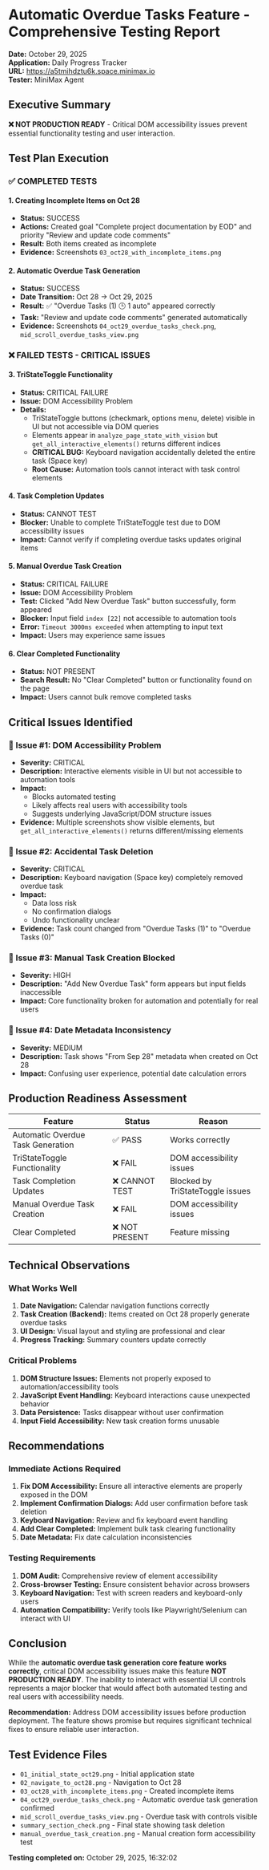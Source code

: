 # Automatic Overdue Tasks Feature - Comprehensive Testing Report

**Date:** October 29, 2025  
**Application:** Daily Progress Tracker  
**URL:** https://a5tmihdztu6k.space.minimax.io  
**Tester:** MiniMax Agent  

## Executive Summary

**❌ NOT PRODUCTION READY** - Critical DOM accessibility issues prevent essential functionality testing and user interaction.

## Test Plan Execution

### ✅ COMPLETED TESTS

#### 1. Creating Incomplete Items on Oct 28
- **Status:** SUCCESS
- **Actions:** Created goal "Complete project documentation by EOD" and priority "Review and update code comments"
- **Result:** Both items created as incomplete
- **Evidence:** Screenshots `03_oct28_with_incomplete_items.png`

#### 2. Automatic Overdue Task Generation
- **Status:** SUCCESS  
- **Date Transition:** Oct 28 → Oct 29, 2025
- **Result:** ✅ "Overdue Tasks (1) 🕒 1 auto" appeared correctly
- **Task:** "Review and update code comments" generated automatically
- **Evidence:** Screenshots `04_oct29_overdue_tasks_check.png`, `mid_scroll_overdue_tasks_view.png`

### ❌ FAILED TESTS - CRITICAL ISSUES

#### 3. TriStateToggle Functionality
- **Status:** CRITICAL FAILURE
- **Issue:** DOM Accessibility Problem
- **Details:** 
  - TriStateToggle buttons (checkmark, options menu, delete) visible in UI but not accessible via DOM queries
  - Elements appear in `analyze_page_state_with_vision` but `get_all_interactive_elements()` returns different indices
  - **CRITICAL BUG:** Keyboard navigation accidentally deleted the entire task (Space key)
  - **Root Cause:** Automation tools cannot interact with task control elements

#### 4. Task Completion Updates
- **Status:** CANNOT TEST
- **Blocker:** Unable to complete TriStateToggle test due to DOM accessibility issues
- **Impact:** Cannot verify if completing overdue tasks updates original items

#### 5. Manual Overdue Task Creation
- **Status:** CRITICAL FAILURE
- **Issue:** DOM Accessibility Problem
- **Test:** Clicked "Add New Overdue Task" button successfully, form appeared
- **Blocker:** Input field `index [22]` not accessible to automation tools
- **Error:** `Timeout 3000ms exceeded` when attempting to input text
- **Impact:** Users may experience same issues

#### 6. Clear Completed Functionality
- **Status:** NOT PRESENT
- **Search Result:** No "Clear Completed" button or functionality found on the page
- **Impact:** Users cannot bulk remove completed tasks

## Critical Issues Identified

### 🚨 Issue #1: DOM Accessibility Problem
- **Severity:** CRITICAL
- **Description:** Interactive elements visible in UI but not accessible to automation tools
- **Impact:** 
  - Blocks automated testing
  - Likely affects real users with accessibility tools
  - Suggests underlying JavaScript/DOM structure issues
- **Evidence:** Multiple screenshots show visible elements, but `get_all_interactive_elements()` returns different/missing elements

### 🚨 Issue #2: Accidental Task Deletion
- **Severity:** CRITICAL  
- **Description:** Keyboard navigation (Space key) completely removed overdue task
- **Impact:**
  - Data loss risk
  - No confirmation dialogs
  - Undo functionality unclear
- **Evidence:** Task count changed from "Overdue Tasks (1)" to "Overdue Tasks (0)"

### 🚨 Issue #3: Manual Task Creation Blocked
- **Severity:** HIGH
- **Description:** "Add New Overdue Task" form appears but input fields inaccessible
- **Impact:** Core functionality broken for automation and potentially for real users

### 🚨 Issue #4: Date Metadata Inconsistency
- **Severity:** MEDIUM
- **Description:** Task shows "From Sep 28" metadata when created on Oct 28
- **Impact:** Confusing user experience, potential date calculation errors

## Production Readiness Assessment

| Feature | Status | Reason |
|---------|--------|--------|
| Automatic Overdue Task Generation | ✅ PASS | Works correctly |
| TriStateToggle Functionality | ❌ FAIL | DOM accessibility issues |
| Task Completion Updates | ❌ CANNOT TEST | Blocked by TriStateToggle issues |
| Manual Overdue Task Creation | ❌ FAIL | DOM accessibility issues |
| Clear Completed | ❌ NOT PRESENT | Feature missing |

## Technical Observations

### What Works Well
1. **Date Navigation:** Calendar navigation functions correctly
2. **Task Creation (Backend):** Items created on Oct 28 properly generate overdue tasks
3. **UI Design:** Visual layout and styling are professional and clear
4. **Progress Tracking:** Summary counters update correctly

### Critical Problems
1. **DOM Structure Issues:** Elements not properly exposed to automation/accessibility tools
2. **JavaScript Event Handling:** Keyboard interactions cause unexpected behavior
3. **Data Persistence:** Tasks disappear without user confirmation
4. **Input Field Accessibility:** New task creation forms unusable

## Recommendations

### Immediate Actions Required
1. **Fix DOM Accessibility:** Ensure all interactive elements are properly exposed in the DOM
2. **Implement Confirmation Dialogs:** Add user confirmation before task deletion
3. **Keyboard Navigation:** Review and fix keyboard event handling
4. **Add Clear Completed:** Implement bulk task clearing functionality
5. **Date Metadata:** Fix date calculation inconsistencies

### Testing Requirements
1. **DOM Audit:** Comprehensive review of element accessibility
2. **Cross-browser Testing:** Ensure consistent behavior across browsers
3. **Keyboard Navigation:** Test with screen readers and keyboard-only users
4. **Automation Compatibility:** Verify tools like Playwright/Selenium can interact with UI

## Conclusion

While the **automatic overdue task generation core feature works correctly**, critical DOM accessibility issues make this feature **NOT PRODUCTION READY**. The inability to interact with essential UI controls represents a major blocker that would affect both automated testing and real users with accessibility needs.

**Recommendation:** Address DOM accessibility issues before production deployment. The feature shows promise but requires significant technical fixes to ensure reliable user interaction.

## Test Evidence Files
- `01_initial_state_oct29.png` - Initial application state
- `02_navigate_to_oct28.png` - Navigation to Oct 28
- `03_oct28_with_incomplete_items.png` - Created incomplete items
- `04_oct29_overdue_tasks_check.png` - Automatic overdue task generation confirmed
- `mid_scroll_overdue_tasks_view.png` - Overdue task with controls visible
- `summary_section_check.png` - Final state showing task deletion
- `manual_overdue_task_creation.png` - Manual creation form accessibility test

**Testing completed on:** October 29, 2025, 16:32:02